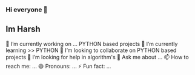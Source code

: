 ### Hi everyone 👋

##  Im Harsh
<!--
**harsh9988/harsh9988** is a ✨ _special_ ✨ repository because its `README.md` (this file) appears on your GitHub profile.
-->


🔭 I’m currently working on ... PYTHON based projects
🌱 I’m currently learning >> PYTHON
👯 I’m looking to collaborate on PYTHON based projects
🤔 I’m looking for help in algorithm's
💬 Ask me about ...
📫 How to reach me: ...
😄 Pronouns: ...
⚡ Fun fact: ...

